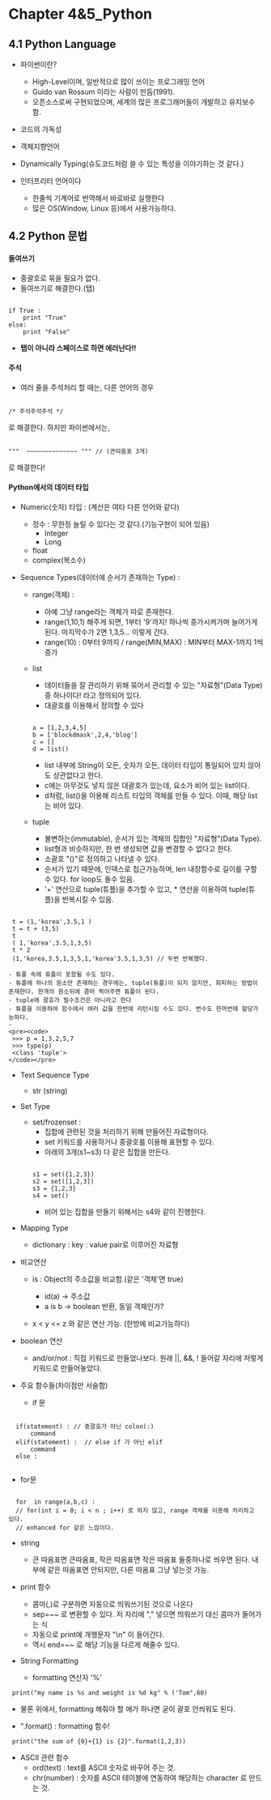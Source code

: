 # Chapter 4&5_Python

## 4.1 Python Language

+ 파이썬이란?
  - High-Level이며, 일반적으로 많이 쓰이는 프로그래밍 언어 
  - Guido van Rossum 이라는 사람이 만듬(1991).
  - 오픈소스로써 구현되었으며, 세계의 많은 프로그래머들이 개발하고 유지보수함.
 
+ 코드의 가독성
+ 객체지향언어
+ Dynamically Typing(슈도코드처럼 쓸 수 있는 특성을 이야기하는 것 같다.)

+ 인터프리터 언어이다
  - 한줄씩 기계어로 번역해서 바로바로 실행한다 
  - 많은 OS(Window, Linux 등)에서 사용가능하다.

## 4.2 Python 문법

#### 들여쓰기

+ 중괄호로 묶을 필요가 없다.
+ 들여쓰기로 해결한다.(탭)

<pre><code>
if True :
    print "True"
else:
    print "False"
</code></pre>

+ **탭이 아니라 스페이스로 하면 에러난다!!**
    
#### 주석
+ 여러 줄을 주석처리 할 때는, 다른 언어의 경우
<pre><code>
/* 주석주석주석 */
</code></pre> 

로 해결한다. 하지만 파이썬에서는, 

<pre><code>
"""  ~~~~~~~~~~~~~~ """ // (큰따옴표 3개)
</code></pre>

로 해결한다!

#### Python에서의 데이터 타입

+ Numeric(숫자) 타입 : (계산은 여타 다른 언어와 같다)
  - 정수 : 무한정 늘릴 수 있다는 것 같다.(기능구현이 되어 있음)
    - Integer
    - Long
  - float 
  - complex(복소수)

+ Sequence Types(데이터에 순서가 존재하는 Type) :
  - range(객체) : 
    - 아예 그냥 range라는 객체가 따로 존재한다.
    - range(1,10,1) 해주게 되면, 1부터 '9'까지! 하나씩 증가시켜가며 늘어가게 된다. 마지막수가 2면 1,3,5... 이렇게 간다.
    - range(10) : 0부터 9까지 / range(MIN,MAX) : MIN부터 MAX-1까지 1씩 증가 

  - list
    - 데이터들을 잘 관리하기 위해 묶어서 관리할 수 있는 "자료형"(Data Type) 중 하나이다! 라고 정의되어 있다.
    - 대괄호를 이용해서 정의할 수 있다
    <pre><code>
    a = [1,2,3,4,5] 
    b = ['blockdmask',2,4,'blog']
    c = []
    d = list()
    </code></pre>
    - list 내부에 String이 오든, 숫자가 오든, 데이터 타입이 통일되어 있지 않아도 상관없다고 한다. 
    - c에는 아무것도 넣지 않은 대괄호가 있는데, 요소가 비어 있는 list이다. 
    - d처럼, list()을 이용해 리스트 타입의 객체를 만들 수 있다. 이때, 해당 list는 비어 있다.

  - tuple
    - 불변하는(immutable), 순서가 있는 객체의 집합인 "자료형"(Data Type).
    - list형과 비슷하지만, 한 번 생성되면 값을 변경할 수 없다고 한다. 
    - 소괄호 "()"로 정의하고 나타낼 수 있다.
    - 순서가 있기 때문에, 인덱스로 접근가능하며, len 내장함수로 길이를 구할 수 있다. for loop도 돌수 있음.
    - '+' 연산으로 tuple(튜플)을 추가할 수 있고, * 연산을 이용하여 tuple(튜플)을 반복시킬 수 있음.
<pre><code>
 t = (1,'korea',3.5,1 )
 t = t + (3,5)
 t
 ( 1,'korea',3.5,1,3,5)
 t * 2
 (1,'korea,3.5,1,3,5,1,'korea'3.5,1,3,5) // 두번 반복했다.
</code></pre>
    
    - 튜플 속에 튜플이 포함될 수도 있다. 
    - 튜플에 하나의 원소만 존재하는 경우에는, tuple(튜플)이 되지 않지만, 회피하는 방법이 존재한다. 한개의 원소뒤에 콤마 찍어주면 튜플이 된다.
    - tuple에 괄호가 필수조건은 아니라고 한다
    - 튜플을 이용하여 함수에서 여러 값을 한번에 리턴시킬 수도 있다. 변수도 한꺼번에 할당가능하다.
    - 
    <pre><code>
     >>> p = 1,3,2,5,7
     >>> type(p) 
     <class 'tuple'>
    </code></pre> 

+ Text Sequence Type
  - str (string)
  
+ Set Type

  - set/frozenset : 
    - 집합에 관련된 것을 처리하기 위해 만들어진 자료형이다.
    - set 키워드를 사용하거나 중괄호를 이용해 표현할 수 있다.
    - 아래의 3개(s1~s3) 다 같은 집합을 만든다.
    <pre><code>
    s1 = set({1,2,3})
    s2 = set([1,2,3])
    s3 = {1,2,3}
    s4 = set()
    </code></pre>
    - 비어 있는 집합을 만들기 위해서는 s4와 같이 진행한다.
    
    
+ Mapping Type
  - dictionary : key : value pair로 이루어진 자료형
  
+ 비교연산
  - is : Object의 주소값을 비교함.(같은 '객체'면 true) 
    - id(a) -> 주소값
    - a is b -> boolean 반환, 동일 객체인가?
  
  - x < y <= z 와 같은 연산 가능. (한방에 비교가능하다)
  
+ boolean 연산
  - and/or/not : 직접 키워드로 만들었나보다. 원래 ||, &&, ! 들어갈 자리에 저렇게 키워드로 만들어놓았다.
  
+ 주요 함수들(차이점만 서술함) 
  - if 문

<pre><code>
  if(statement) : // 중괄호가 아닌 colon(:)
      command
  elif(statement) :  // else if 가 아닌 elif
      command
  else :

</code></pre>

  - for문 
  
<pre><code>
  for <variable> in range(a,b,c) : 
  // for(int i = 0; i < n ; i++) 로 하지 않고, range 객체를 이용해 처리하고 있다.
  // enhanced for 같은 느낌이다.
</code></pre>

  - string
    - 큰 따옴표면 큰따옴표, 작은 따옴표면 작은 따옴표 둘중하나로 씌우면 된다. 내부에 같은 따옴표면 안되지만, 다른 따옴표 그냥 넣는것 가능.
    
  - print 함수
    - 콤마(,)로 구분하면 자동으로 띄워쓰기된 것으로 나온다
    - sep=~~ 로 변환할 수 있다. 저 자리에 "," 넣으면 띄워쓰기 대신 콤마가 들어가는 식
    - 자동으로 print에 개행문자 "\n" 이 들어간다.
    - 역시 end=~~ 로 해당 기능을 다르게 해줄수 있다.

  - String Formatting
    - formatting 연산자 '%'
<pre><code> print("my name is %s and weight is %d kg" % ('Tom",60) </code></pre>
  - 물론 위에서, formatting 해줘야 할 애가 하나면 굳이 괄호 안씌워도 된다.
    
  - ".format() : formatting 함수!
<pre><code> print("the sum of {0}+{1} is {2}".format(1,2,3)) </code></pre>

  - ASCII 관련 함수
    - ord(text) : text를 ASCII 숫자로 바꾸어 주는 것.
    - chr(number) : 숫자를 ASCII 테이블에 연동하여 해당하는 character 로 만드는 것.
